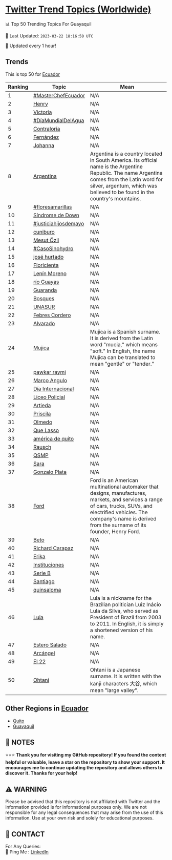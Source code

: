 [Twitter Trend Topics (Worldwide)](https://github.com/ErcinDedeoglu/Twitter-Trend-Topics)
==========


📊 Top 50 Trending Topics For Guayaquil

📆 Last Updated: `2023-03-22 18:16:50 UTC`

🔧 Updated every 1 hour!


## Trends

This is top 50 for [Ecuador](</Ecuador>)

| Ranking | Topic | Mean |
| ------- | ------------ | ------------ |
| 1 | [#MasterChefEcuador](http://twitter.com/search?q=%23MasterChefEcuador) | N/A |
| 2 | [Henry](http://twitter.com/search?q=Henry) | N/A |
| 3 | [Victoria](http://twitter.com/search?q=Victoria) | N/A |
| 4 | [#DíaMundialDelAgua](http://twitter.com/search?q=%23D%c3%adaMundialDelAgua) | N/A |
| 5 | [Contraloría](http://twitter.com/search?q=Contralor%c3%ada) | N/A |
| 6 | [Fernández](http://twitter.com/search?q=Fern%c3%a1ndez) | N/A |
| 7 | [Johanna](http://twitter.com/search?q=Johanna) | N/A |
| 8 | [Argentina](http://twitter.com/search?q=Argentina) | Argentina is a country located in South America. Its official name is the Argentine Republic. The name Argentina comes from the Latin word for silver, argentum, which was believed to be found in the country's mountains. |
| 9 | [#floresamarillas](http://twitter.com/search?q=%23floresamarillas) | N/A |
| 10 | [Síndrome de Down](http://twitter.com/search?q=S%c3%adndrome+de+Down) | N/A |
| 11 | [#justiciahijosdemayo](http://twitter.com/search?q=%23justiciahijosdemayo) | N/A |
| 12 | [cuniburo](http://twitter.com/search?q=cuniburo) | N/A |
| 13 | [Mesut Özil](http://twitter.com/search?q=Mesut+%c3%96zil) | N/A |
| 14 | [#CasoSinohydro](http://twitter.com/search?q=%23CasoSinohydro) | N/A |
| 15 | [josé hurtado](http://twitter.com/search?q=jos%c3%a9+hurtado) | N/A |
| 16 | [Floricienta](http://twitter.com/search?q=Floricienta) | N/A |
| 17 | [Lenín Moreno](http://twitter.com/search?q=Len%c3%adn+Moreno) | N/A |
| 18 | [río Guayas](http://twitter.com/search?q=r%c3%ado+Guayas) | N/A |
| 19 | [Guaranda](http://twitter.com/search?q=Guaranda) | N/A |
| 20 | [Bosques](http://twitter.com/search?q=Bosques) | N/A |
| 21 | [UNASUR](http://twitter.com/search?q=UNASUR) | N/A |
| 22 | [Febres Cordero](http://twitter.com/search?q=Febres+Cordero) | N/A |
| 23 | [Alvarado](http://twitter.com/search?q=Alvarado) | N/A |
| 24 | [Mujica](http://twitter.com/search?q=Mujica) | Mujica is a Spanish surname. It is derived from the Latin word "mucia," which means "soft." In English, the name Mujica can be translated to mean "gentle" or "tender." |
| 25 | [pawkar raymi](http://twitter.com/search?q=pawkar+raymi) | N/A |
| 26 | [Marco Angulo](http://twitter.com/search?q=Marco+Angulo) | N/A |
| 27 | [Día Internacional](http://twitter.com/search?q=D%c3%ada+Internacional) | N/A |
| 28 | [Liceo Policial](http://twitter.com/search?q=Liceo+Policial) | N/A |
| 29 | [Artieda](http://twitter.com/search?q=Artieda) | N/A |
| 30 | [Priscila](http://twitter.com/search?q=Priscila) | N/A |
| 31 | [Olmedo](http://twitter.com/search?q=Olmedo) | N/A |
| 32 | [Que Lasso](http://twitter.com/search?q=Que+Lasso) | N/A |
| 33 | [américa de quito](http://twitter.com/search?q=am%c3%a9rica+de+quito) | N/A |
| 34 | [Rausch](http://twitter.com/search?q=Rausch) | N/A |
| 35 | [QSMP](http://twitter.com/search?q=QSMP) | N/A |
| 36 | [Sara](http://twitter.com/search?q=Sara) | N/A |
| 37 | [Gonzalo Plata](http://twitter.com/search?q=Gonzalo+Plata) | N/A |
| 38 | [Ford](http://twitter.com/search?q=Ford) | Ford is an American multinational automaker that designs, manufactures, markets, and services a range of cars, trucks, SUVs, and electrified vehicles. The company's name is derived from the surname of its founder, Henry Ford. |
| 39 | [Beto](http://twitter.com/search?q=Beto) | N/A |
| 40 | [Richard Carapaz](http://twitter.com/search?q=Richard+Carapaz) | N/A |
| 41 | [Erika](http://twitter.com/search?q=Erika) | N/A |
| 42 | [Instituciones](http://twitter.com/search?q=Instituciones) | N/A |
| 43 | [Serie B](http://twitter.com/search?q=Serie+B) | N/A |
| 44 | [Santiago](http://twitter.com/search?q=Santiago) | N/A |
| 45 | [quinsaloma](http://twitter.com/search?q=quinsaloma) | N/A |
| 46 | [Lula](http://twitter.com/search?q=Lula) | Lula is a nickname for the Brazilian politician Luiz Inácio Lula da Silva, who served as President of Brazil from 2003 to 2011. In English, it is simply a shortened version of his name. |
| 47 | [Estero Salado](http://twitter.com/search?q=Estero+Salado) | N/A |
| 48 | [Arcángel](http://twitter.com/search?q=Arc%c3%a1ngel) | N/A |
| 49 | [El 22](http://twitter.com/search?q=El+22) | N/A |
| 50 | [Ohtani](http://twitter.com/search?q=Ohtani) | Ohtani is a Japanese surname. It is written with the kanji characters 大谷, which mean "large valley". |



## Other Regions in [Ecuador](</Ecuador>)

* [Quito](</Ecuador/Quito.md>)
* [Guayaquil](</Ecuador/Guayaquil.md>)



## 📝 NOTES

⭐⭐⭐ **Thank you for visiting my GitHub repository! If you found the content helpful or valuable, leave a star on the repository to show your support. It encourages me to continue updating the repository and allows others to discover it. Thanks for your help!**


## ⚠️ WARNING

Please be advised that this repository is not affiliated with Twitter and the information provided is for informational purposes only. We are not responsible for any legal consequences that may arise from the use of this information. Use at your own risk and solely for educational purposes.


## 📨 CONTACT

 For Any Queries:  
            🏓 Ping Me : [LinkedIn](https://www.linkedin.com/in/ercindedeoglu/)
